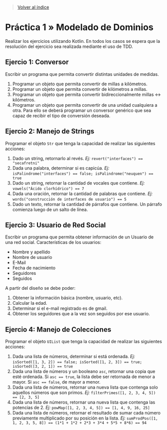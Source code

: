 > [Volver al índice](README.md#guias-practicas)

# Práctica 1 » Modelado de Dominios

Realizar los ejercicios utilizando Kotlin.
En todos los casos se espera que la resolución del ejercicio sea
realizada mediante el uso de TDD.

## Ejercio 1: Conversor

Escribir un programa que permita convertir distintas unidades de medidas.

1. Programar un objeto que permita convertir de millas a kilómetros.
2. Programar un objeto que permita convertir de kilómetros a millas.
3. Programar un objeto que permita convertir bidireccionalmente millas <-> kilómetros.
4. Programar un objeto que permita convertir de una unidad cualquiera a otra. Para ello
se deberá programar un conversor genérico que sea capaz de recibir el tipo de conversión deseada.

## Ejercio 2: Manejo de Strings

Programar el objeto `Str` que tenga la capacidad de realizar las siguientes acciones:

1. Dado un string, retornarlo al revés.
  _Ej:_ `revert("interfaces") == "secafretni"`
2. Dada una palabra, determinar si es capicúa. _Ej:_ `isPalindrome("interfaces") == false; isPalindrome("neuquen") == true`
3. Dado un string, retornar la cantidad de vocales que contiene. _Ej:_ `vowels("Ácido clorhídrico") == 7`
4. Dada una oración, retornar la cantidad de palabras que contiene. _Ej:_ `words("construcción de interfaces de usuario") == 5`
5. Dado un texto, retornar la cantidad de párrafos que contiene. Un párrafo comienza luego de un salto de línea.

## Ejercio 3: Usuario de Red Social

Escribir un programa que permita obtener información de un Usuario de una red social.
Características de los usuarios:

- Nombre y apellido
- Nombre de usuario
- E-Mail
- Fecha de nacimiento
- Seguidores
- Seguidos

A partir del diseño se debe poder:

1. Obtener la información básica (nombre, usuario, etc).
2. Calcular la edad.
3. Determinar si el e-mail registrado es de gmail.
4. Obtener los seguidores que a la vez son seguidos por ese usuario.

## Ejercio 4: Manejo de Colecciones

Programar el objeto `UIList` que tenga la capacidad de realizar las siguientes acciones:

1. Dada una lista de números, determinar si está ordenada.
   _Ej:_ `isSorted([1, 3, 2]) == false; isSorted([1, 2, 3]) == true; isSorted([3, 2, 1]) == true`
2. Dada una lista de números y un booleano `asc`, retornar una copia que esté ordenada.
   Si `asc == true`, la lista debe ser retornada de menor a mayor. Si `asc == false`, de mayor a menor.
3. Dada una lista de números, retornar una nueva lista que contenga solo aquellos números que son primos. _Ej:_ `filterPrimes([1, 2, 3, 4, 5]) == [2, 3, 5]`
4. Dada una lista de números, retornar una nueva lista que contenga las potencias de 2.
   _Ej:_ `powMap([1, 2, 3, 4, 5]) == [1, 4, 9, 16, 25]`
5. Dada una lista de números, retornar el resultado de sumar cada número previamente multiplicado por su posición en la lista. _Ej:_ `sumProdPos([1, 1, 2, 3, 5, 8]) == (1*1 + 1*2 + 2*3 + 3*4 + 5*5 + 8*6) == 94`
